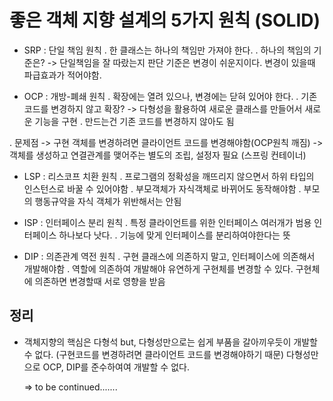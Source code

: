  # 좋은 객체 지향 설계의 5가지 원칙 (SOLID)
 
 - SRP : 단일 책임 원칙
  . 한 클래스는 하나의 책임만 가져야 한다.
  . 하나의 책임의 기준은? 
	 -> 단일책임을 잘 따랐는지 판단 기준은 변경이 쉬운지이다. 변경이 있을때 파급효과가 적어야함.
 
 - OCP : 개방-폐쇄 원칙
  . 확장에는 열려 있으나, 변경에는 닫혀 있어야 한다.
  . 기존 코드를 변경하지 않고 확장?
    -> 다형성을 활용하여 새로운 클래스를 만들어서 새로운 기능을 구현
  . 만드는건 기존 코드를 변경하지 않아도 됨
  
  . 문제점
   -> 구현 객체를 변경하려면 클라이언트 코드를 변경해야함(OCP원칙 깨짐)
     -> 객체를 생성하고 연결관계를 맺어주는 별도의 조립, 설정자 필요 (스프링 컨테이너)
 
 - LSP : 리스코프 치환 원칙
  . 프로그램의 정확성을 깨뜨리지 않으면서 하위 타입의 인스턴스로 바꿀 수 있어야함
  . 부모객체가 자식객체로 바뀌어도 동작해야함
  . 부모의 행동규약을 자식 객체가 위반해서는 안됨
  
 - ISP : 인터페이스 분리 원칙
  . 특정 클라이언트를 위한 인터페이스 여러개가 범용 인터페이스 하나보다 낫다.
  . 기능에 맞게 인터페이스를 분리하여야한다는 뜻
  
 - DIP : 의존관계 역전 원칙
  . 구현 클래스에 의존하지 말고, 인터페이스에 의존해서 개발해야함
  . 역할에 의존하여 개발해야 유연하게 구현체를 변경할 수 있다. 구현체에 의존하면 변경할때 서로 영향을 받음
 

## 정리
 - 객체지향의 핵심은 다형석
   but, 다형성만으로는 쉽게 부품을 갈아끼우듯이 개발할 수 없다. (구현코드를 변경하려면 클라이언트 코드를 변경해야하기 때문)
   다형성만으로 OCP, DIP를 준수하여여 개발할 수 없다.
   
   => to be continued.......